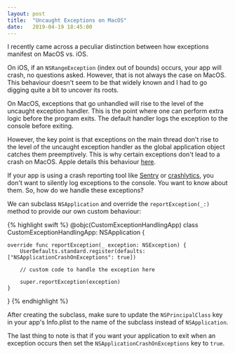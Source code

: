 ```yaml
---
layout: post
title:  "Uncaught Exceptions on MacOS"
date:   2019-04-19 18:45:00
---
```


I recently came across a peculiar distinction between how exceptions manifest on MacOS vs. iOS.

On iOS, if an `NSRangeException` (index out of bounds) occurs, your app will crash, no questions asked. However, that is not always the case on MacOS. This behaviour doesn't seem to be that widely known and I had to go digging quite a bit to uncover its roots.

On MacOS, exceptions that go unhandled will rise to the level of the uncaught exception handler. This is the point where one can perform extra logic before the program exits. The default handler logs the exception to the console before exiting.

However, the key point is that exceptions on the main thread don't rise to the level of the uncaught exception handler as the global application object catches them preemptively. This is why certain exceptions don't lead to a crash on MacOS. Apple details this behaviour [here](https://developer.apple.com/library/archive/documentation/Cocoa/Conceptual/Exceptions/Concepts/UncaughtExceptions.html).

If your app is using a crash reporting tool like [Sentry](https://Sentry.io) or [crashlytics](https://firebase.google.com/docs/crashlytics/), you don't want to silently log exceptions to the console. You want to know about them. So, how do we handle these exceptions?

We can subclass `NSApplication` and override the `reportException(_:)` method to provide our own custom behaviour:

{% highlight swift %}
@objc(CustomExceptionHandlingApp)
class CustomExceptionHandlingApp: NSApplication {

    override func reportException(_ exception: NSException) {
        UserDefaults.standard.register(defaults: ["NSApplicationCrashOnExceptions": true])

        // custom code to handle the exception here

        super.reportException(exception)
    }

}
{% endhighlight %}

After creating the subclass, make sure to update the `NSPrincipalClass` key in your app's Info.plist to the name of the subclass instead of `NSApplication`.

The last thing to note is that if you want your application to exit when an exception occurs then set the `NSApplicationCrashOnExceptions` key to `true`.

